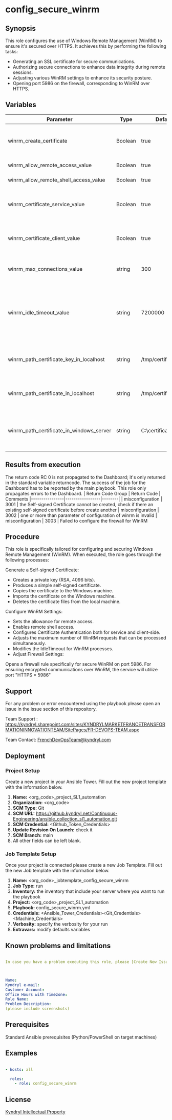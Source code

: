 # config_secure_winrm

## Synopsis

This role configures the use of Windows Remote Management (WinRM) to ensure it's secured over HTTPS. It achieves this by performing the following tasks:

- Generating an SSL certificate for secure communications.
- Authorizing secure connections to enhance data integrity during remote sessions.
- Adjusting various WinRM settings to enhance its security posture.
- Opening port 5986 on the firewall, corresponding to WinRM over HTTPS.

## Variables

| Parameter   | Type | Default |Comments
|----------------|-----------------|--------|--------
| winrm_create_certificate | Boolean | true | Put "true" if you want to generate self-signed cert.
| winrm_allow_remote_access_value | Boolean | true | Enable Remote acces
| winrm_allow_remote_shell_access_value | Boolean | true | Enable remote shell acces
| winrm_certificate_service_value | Boolean | true | Enable Certificate-Authentication on the Server - service auth
| winrm_certificate_client_value | Boolean | true | Enable Certificate-Authentication on the Server - client auth
| winrm_max_connections_value | string | 300 | Set the max Winrm request at one time
| winrm_idle_timeout_value | string | 7200000 | To reduce the IdleTimeout and have Windows shut down idle WinRM processes after a shorter time period
| winrm_path_certificate_key_in_localhost | string | /tmp/certificate.key | The path where the certificate key is stored on the local host.
| winrm_path_certificate_in_localhost | string | /tmp/certificate.crt | The path where the certificate is stored on the local host.
| winrm_path_certificate_in_windows_server | string | C:\certificate.crt | The path where the certificate is stored on the Windows server.

## Results from execution

The return code RC 0 is not propagated to the Dashboard; it's only returned in the standard variable returncode. The success of the job for the Dashboard has to be reported by the main playbook. This role only propagates errors to the Dashboard.
| Return Code Group | Return Code | Comments
|----------------|-----------------|--------|
| misconfiguration | 3001 | the Self-signed Certificate cannot be created, check if there an existing self-signed certificate before create another
| misconfiguration | 3002 | one or more than parameter of configuration of winrm is invalid
| misconfiguration | 3003 | Failed to configure the firewall for WinRM

## Procedure

This role is specifically tailored for configuring and securing Windows Remote Management (WinRM). When executed, the role goes through the following processes:

Generate a Self-signed Certificate:

- Creates a private key (RSA, 4096 bits).
- Produces a simple self-signed certificate.
- Copies the certificate to the Windows machine.
- Imports the certificate on the Windows machine.
- Deletes the certificate files from the local machine.

Configure WinRM Settings:

- Sets the allowance for remote access.
- Enables remote shell access.
- Configures Certificate Authentication both for service and client-side.
- Adjusts the maximum number of WinRM requests that can be processed simultaneously.
- Modifies the IdleTimeout for WinRM processes.
- Adjust Firewall Settings:

Opens a firewall rule specifically for secure WinRM on port 5986.
For ensuring encrypted communications over WinRM, the service will utilize port "HTTPS = 5986"

## Support

For any problem or error encountered using the playbook please open an issue in the issue section of this repository.

Team Support : <https://kyndryl.sharepoint.com/sites/KYNDRYLMARKETFRANCETRANSFORMATIONINNOVATIONTEAM/SitePages/FR-DEVOPS-TEAM.aspx>

Team Contact: FrenchDevOpsTeam@kyndryl.com

## Deployment

### Project Setup

Create a new project in your Ansible Tower.
Fill out the new project template with the information below.

1. **Name:** <org_code>_project_SL1_automation
2. **Organization:** <org_code>
3. **SCM Type:** Git
4. **SCM URL:** <https://github.kyndryl.net/Continuous-Engineering/ansible_collection_sl1_automation.git>
5. **SCM Credential:** <Github_Token_Credentials>
6. **Update Revision On Launch:** check it
7. **SCM Branch:** main
8. All other fields can be left blank.

### Job Template Setup

Once your project is connected please create a new Job Template.
Fill out the new Job template with the information below.

1. **Name:** <org_code>_jobtemplate_config_secure_winrm
2. **Job Type:** run
3. **Inventory:** the inventory that include your server where you want to run the playbook
4. **Project:** <org_code>_project_SL1_automation
5. **Playbook:** config_secure_winrm.yml
6. **Credentials:** <Ansible_Tower_Credentials><Git_Credentials><Machine_Credentials>
7. **Verbosity:** specify the verbosity for your run
8. **Extravars:** modify defaults variables

## Known problems and limitations

```yaml

In case you have a problem executing this role, please [Create New Issue](https://github.kyndryl.net/Continuous-Engineering/ansible_collection_sl1_automation/issues) in GitHub with the following basic information:



Name:
Kyndryl e-mail:
Customer Account:
Office Hours with Timezone:
Role Name:
Problem Description:
(please include screenshots)

```

## Prerequisites

Standard Ansible prerequisites (Python/PowerShell on target machines)

## Examples

```yaml

- hosts: all

  roles:
    - role: config_secure_winrm

```

## License

[Kyndryl Intellectual Property](https://github.kyndryl.net/Continuous-Engineering/CE-Documentation/blob/master/files/LICENSE.md)
